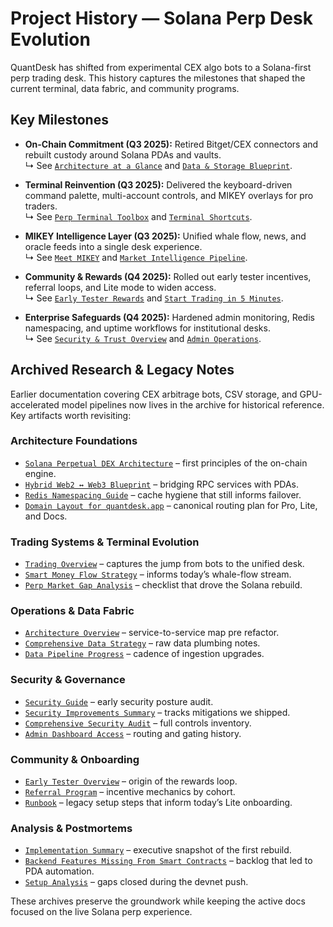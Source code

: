  # Project History — Solana Perp Desk Evolution

 QuantDesk has shifted from experimental CEX algo bots to a Solana-first perp trading desk. This history captures the milestones that shaped the current terminal, data fabric, and community programs.

 ## Key Milestones

 - **On-Chain Commitment (Q3 2025):** Retired Bitget/CEX connectors and rebuilt custody around Solana PDAs and vaults.<br>
 ↳ See [`Architecture at a Glance`](/html/docs_core-features/architecture-at-a-glance.html) and [`Data & Storage Blueprint`](/html/docs_security-trust/data-and-storage-blueprint.html).

 - **Terminal Reinvention (Q3 2025):** Delivered the keyboard-driven command palette, multi-account controls, and MIKEY overlays for pro traders.<br>
 ↳ See [`Perp Terminal Toolbox`](/html/docs_trading-capabilities/perp-terminal-toolbox.html) and [`Terminal Shortcuts`](/html/docs_trading-capabilities/terminal-shortcuts.html).

 - **MIKEY Intelligence Layer (Q3 2025):** Unified whale flow, news, and oracle feeds into a single desk experience.<br>
 ↳ See [`Meet MIKEY`](/html/docs_ai-engine/meet-mikey.html) and [`Market Intelligence Pipeline`](/html/docs_ai-engine/market-intelligence-pipeline.html).

 - **Community & Rewards (Q4 2025):** Rolled out early tester incentives, referral loops, and Lite mode to widen access.<br>
 ↳ See [`Early Tester Rewards`](/html/docs_success-stories/early-tester-rewards.html) and [`Start Trading in 5 Minutes`](/html/docs_getting-started/start-trading-in-5-minutes.html).

 - **Enterprise Safeguards (Q4 2025):** Hardened admin monitoring, Redis namespacing, and uptime workflows for institutional desks.<br>
 ↳ See [`Security & Trust Overview`](/html/docs_security-trust/security-and-trust.html) and [`Admin Operations`](/html/docs_security-trust/admin-operations.html).

## Archived Research & Legacy Notes

Earlier documentation covering CEX arbitrage bots, CSV storage, and GPU-accelerated model pipelines now lives in the archive for historical reference. Key artifacts worth revisiting:

### Architecture Foundations
- [`Solana Perpetual DEX Architecture`](/html/docs_archive/architecture/SOLANA_PERPETUAL_DEX_ARCHITECTURE.html) – first principles of the on-chain engine.
- [`Hybrid Web2 ↔ Web3 Blueprint`](/html/docs_archive/architecture/web2-web3-arch.html) – bridging RPC services with PDAs.
- [`Redis Namespacing Guide`](/html/docs_archive/architecture/redis.html) – cache hygiene that still informs failover.
- [`Domain Layout for quantdesk.app`](/html/docs_archive/architecture/domain-structure.html) – canonical routing plan for Pro, Lite, and Docs.

### Trading Systems & Terminal Evolution
- [`Trading Overview`](/html/docs_archive/trading/overview.html) – captures the jump from bots to the unified desk.
- [`Smart Money Flow Strategy`](/html/docs_archive/operations/SMART_MONEY_FLOW_STRATEGY.html) – informs today’s whale-flow stream.
- [`Perp Market Gap Analysis`](/html/docs_archive/analysis/REAL_PERPDEX_ANALYSIS_MISSING_COMPONENTS.html) – checklist that drove the Solana rebuild.

### Operations & Data Fabric
- [`Architecture Overview`](/html/docs_archive/operations/QUANTDESK_ARCHITECTURE_OVERVIEW.html) – service-to-service map pre refactor.
- [`Comprehensive Data Strategy`](/html/docs_archive/operations/COMPREHENSIVE_DATA_STRATEGY.html) – raw data plumbing notes.
- [`Data Pipeline Progress`](/html/docs_archive/operations/DATA_PIPELINE_PROGRESS.html) – cadence of ingestion upgrades.

### Security & Governance
- [`Security Guide`](/html/docs_archive/security/SECURITY_GUIDE.html) – early security posture audit.
- [`Security Improvements Summary`](/html/docs_archive/security/SECURITY_IMPROVEMENTS_SUMMARY.html) – tracks mitigations we shipped.
- [`Comprehensive Security Audit`](/html/docs_archive/security/COMPREHENSIVE_SECURITY_AUDIT_REPORT.html) – full controls inventory.
- [`Admin Dashboard Access`](/html/docs_archive/admin/ADMIN_DASHBOARD_ACCESS.html) – routing and gating history.

### Community & Onboarding
- [`Early Tester Overview`](/html/docs_archive/onboarding/EARLY_TESTER_OVERVIEW.html) – origin of the rewards loop.
- [`Referral Program`](/html/docs_archive/onboarding/REFERRAL_PROGRAM.html) – incentive mechanics by cohort.
- [`Runbook`](/html/docs_archive/onboarding/RUNBOOK.html) – legacy setup steps that inform today’s Lite onboarding.

### Analysis & Postmortems
- [`Implementation Summary`](/html/docs_archive/analysis/IMPLEMENTATION_SUMMARY.html) – executive snapshot of the first rebuild.
- [`Backend Features Missing From Smart Contracts`](/html/docs_archive/analysis/BACKEND_FEATURES_MISSING_FROM_SMART_CONTRACTS.html) – backlog that led to PDA automation.
- [`Setup Analysis`](/html/docs_archive/analysis/SETUP_ANALYSIS_MISSING_COMPONENTS.html) – gaps closed during the devnet push.

These archives preserve the groundwork while keeping the active docs focused on the live Solana perp experience.

